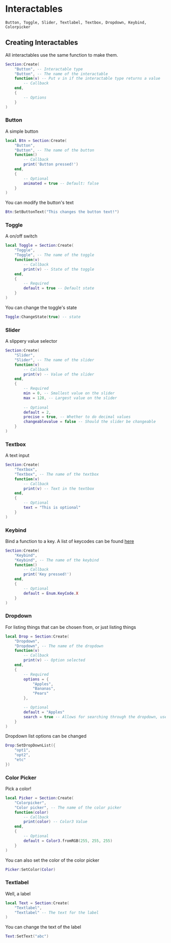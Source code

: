 # Interactables

```
Button, Toggle, Slider, Textlabel, Textbox, Dropdown, Keybind, Colorpicker
```

## Creating Interactables

All interactables use the same function to make them.

```lua
Section:Create(
	"Button", -- Interactable type
	"Button", -- The name of the interactable
	function(v) -- Put v in if the interactable type returns a value
		-- Callback
	end,
	{
		-- Options
	}
)
```

### Button

A simple button

```lua
local Btn = Section:Create(
	"Button",
	"Button", -- The name of the button
	function()
		-- Callback
		print('Button pressed!')
	end,
	{
		-- Optional
		animated = true -- Default: false
	}
)
```

You can modify the button's text

```lua
Btn:SetButtonText("This changes the button text!")
```

### Toggle

A on/off switch

```lua
local Toggle = Section:Create(
	"Toggle",
	"Toggle", -- The name of the toggle
	function(v)
		-- Callback
		print(v) -- State of the toggle
	end,
	{
		-- Required
		default = true -- Default state
	}
)
```

You can change the toggle's state

```lua
Toggle:ChangeState(true) -- state
```

### Slider

A slippery value selector

```lua
Section:Create(
	"Slider",
	"Slider", -- The name of the slider
	function(v)
		-- Callback
		print(v) -- Value of the slider
	end,
	{
		-- Required
		min = 0, -- Smallest value on the slider
		max = 128, -- Largest value on the slider
		
		-- Optional
		default = 2,
		precise = true, -- Whether to do decimal values
		changeablevalue = false -- Should the slider be changeable
	}
)
```

### Textbox

A text input

```lua
Section:Create(
	"Textbox",
	"Textbox", -- The name of the textbox
	function(v)
		-- Callback
		print(v) -- Text in the textbox
	end,
	{
		-- Optional
		text = "This is optional"
	}
)
```

### Keybind

Bind a function to a key. A list of keycodes can be found [here](https://developer.roblox.com/en-us/api-reference/enum/KeyCode)

```lua
Section:Create(
	"Keybind",
	"Keybind", -- The name of the keybind
	function()
		-- Callback
		print('Key pressed!')
	end,
	{
		-- Optional
		default = Enum.KeyCode.X
	}
)
```

### Dropdown

For listing things that can be chosen from, or just listing things

```lua
local Drop = Section:Create(
	"Dropdown",
	"Dropdown", -- The name of the dropdown
	function(v)
		-- Callback
		print(v) -- Option selected
	end,
	{
		-- Required
		options = {
			"Apples",
			"Bananas",
			"Pears"
		},

		-- Optional
		default = "Apples"
		search = true -- Allows for searching through the dropdown, useful for large arrays of values
	}
)
```

Dropdown list options can be changed

```lua
Drop:SetDropDownList({
	"opt1",
	"opt2",
	"etc"
})
```

### Color Picker

Pick a color!

```lua
local Picker = Section:Create(
	"Colorpicker",
	"Color picker", -- The name of the color picker
	function(color)
		-- Callback
		print(color) -- Color3 Value
	end,
	{
		-- Optional
		default = Color3.fromRGB(255, 255, 255)
	}
)
```

You can also set the color of the color picker

```lua
Picker:SetColor(Color)
```

### Textlabel

Well, a label

```lua
local Text = Section:Create(
	"Textlabel",
	"Textlabel" -- The text for the label
)
```

You can change the text of the label

```lua
Text:SetText("abc")
```